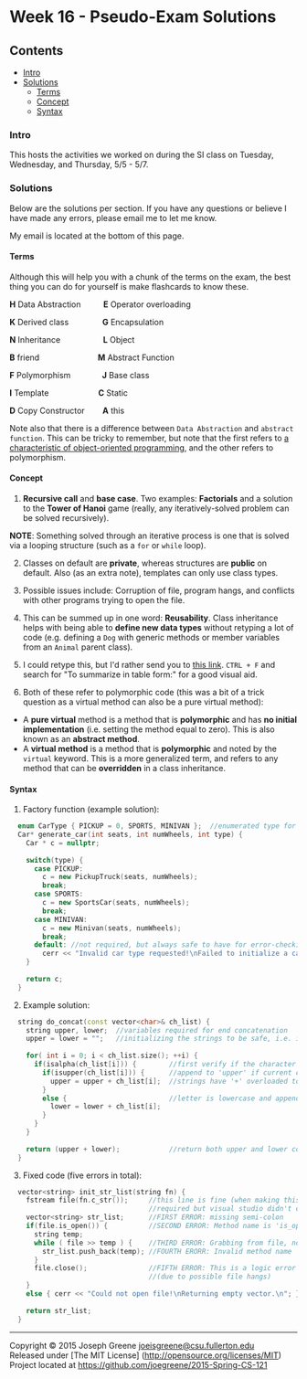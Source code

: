 # Week 16 - Pseudo-Exam Solutions

## Contents
- [Intro](#intro)
- [Solutions](#solutions)
  - [Terms](#terms)
  - [Concept](#concept)
  - [Syntax](#syntax)
  
### Intro
This hosts the activities we worked on during the SI class on Tuesday, Wednesday, and Thursday, 5/5 - 5/7.

### Solutions
Below are the solutions per section. If you have any questions or believe I have made any errors, please email me to let me know.

My email is located at the bottom of this page.

#### Terms
Although this will help you with a chunk of the terms on the exam, the best thing you can do for yourself is 
make flashcards to know these.

__H__ Data Abstraction &nbsp;&nbsp;&nbsp;&nbsp;&nbsp;&nbsp;&nbsp;&nbsp; __E__ Operator overloading

__K__ Derived class &nbsp;&nbsp;&nbsp;&nbsp;&nbsp;&nbsp;&nbsp;&nbsp;&nbsp;&nbsp;&nbsp;&nbsp;&nbsp; __G__ Encapsulation

__N__ Inheritance &nbsp;&nbsp;&nbsp;&nbsp;&nbsp;&nbsp;&nbsp;&nbsp;&nbsp;&nbsp;&nbsp;&nbsp;&nbsp;&nbsp;&nbsp;&nbsp;&nbsp; __L__ Object

__B__ friend &nbsp;&nbsp;&nbsp;&nbsp;&nbsp;&nbsp;&nbsp;&nbsp;&nbsp;&nbsp;&nbsp;&nbsp;&nbsp;&nbsp;&nbsp;&nbsp;&nbsp;&nbsp;&nbsp;&nbsp;&nbsp;&nbsp;&nbsp;&nbsp; __M__ Abstract Function

__F__ Polymorphism &nbsp;&nbsp;&nbsp;&nbsp;&nbsp;&nbsp;&nbsp;&nbsp;&nbsp;&nbsp;&nbsp;&nbsp; __J__ Base class

__I__ Template &nbsp;&nbsp;&nbsp;&nbsp;&nbsp;&nbsp;&nbsp;&nbsp;&nbsp;&nbsp;&nbsp;&nbsp;&nbsp;&nbsp;&nbsp;&nbsp;&nbsp;&nbsp;&nbsp;&nbsp; __C__ Static

__D__ Copy Constructor &nbsp;&nbsp;&nbsp;&nbsp;&nbsp;&nbsp; __A__ this

Note also that there is a difference between `Data Abstraction` and `abstract function`. This can be tricky to remember, but note that 
the first refers to [a characteristic of object-oriented programming](http://www.tutorialspoint.com/cplusplus/cpp_data_abstraction.htm), and the other refers to polymorphism.

#### Concept
1) __Recursive call__ and __base case__. Two examples: __Factorials__ and a solution to the __Tower of Hanoi__ game (really, any iteratively-solved problem can be solved recursively).

__NOTE__: Something solved through an iterative process is one that is solved via a looping structure (such as a `for` or `while` loop).

2) Classes on default are __private__, whereas structures are __public__ on default. Also (as an extra note), templates can only use class types.

3) Possible issues include: Corruption of file, program hangs, and conflicts with other programs trying to open the file.

4) This can be summed up in one word: __Reusability__. Class inheritance helps with being able to __define new data types__ without retyping a lot of code 
(e.g. defining a `Dog` with generic methods or member variables from an `Animal` parent class).

5) I could retype this, but I'd rather send you to [this link](http://www.learncpp.com/cpp-tutorial/115-inheritance-and-access-specifiers/). 
`CTRL + F` and search for "To summarize in table form:" for a good visual aid.

6) Both of these refer to polymorphic code (this was a bit of a trick question as a virtual method can also be a pure virtual method):
- A __pure virtual__ method is a method that is __polymorphic__ and has __no initial implementation__ (i.e. setting the method equal to zero). This is also known as an __abstract method__.
- A __virtual method__ is a method that is __polymorphic__ and noted by the `virtual` keyword. This is a more generalized term, and refers to any method that can be __overridden__ in a class inheritance.

#### Syntax
1) Factory function (example solution):

```C++
  enum CarType { PICKUP = 0, SPORTS, MINIVAN };  //enumerated type for convenience
  Car* generate_car(int seats, int numWheels, int type) {
    Car * c = nullptr;
    
    switch(type) {
      case PICKUP:
        c = new PickupTruck(seats, numWheels);
        break;
      case SPORTS:
        c = new SportsCar(seats, numWheels);
        break;
      case MINIVAN:
        c = new Minivan(seats, numWheels);
        break;
      default: //not required, but always safe to have for error-checking
        cerr << "Invalid car type requested!\nFailed to initialize a car from user specs.\n";
    }
    
    return c;
  }
```

2) Example solution:

```C++
  string do_concat(const vector<char>& ch_list) {
    string upper, lower;  //variables required for end concatenation
    upper = lower = "";   //initializing the strings to be safe, i.e. if no default initialization is made
    
    for( int i = 0; i < ch_list.size(); ++i) {
      if(isalpha(ch_list[i])) {        //first verify if the character is a letter
        if(isupper(ch_list[i])) {      //append to 'upper' if current character is uppercase letter
          upper = upper + ch_list[i];  //strings have '+' overloaded to add strings/char to a string
        }
        else {                         //letter is lowercase and append it to 'lower'
          lower = lower + ch_list[i];
        }
      }
    }
    
    return (upper + lower);            //return both upper and lower concatenated
  }
```

3) Fixed code (five errors in total):

```C++
  vector<string> init_str_list(string fn) {
    fstream file(fn.c_str());     //this line is fine (when making this I figured 'ios::in' was 
                                  //required but visual studio didn't care)
    vector<string> str_list;      //FIRST ERROR: missing semi-colon
    if(file.is_open()) {          //SECOND ERROR: Method name is 'is_open', not 'open'
      string temp;
      while ( file >> temp ) {    //THIRD ERROR: Grabbing from file, not console input
        str_list.push_back(temp); //FOURTH ERORR: Invalid method name 'add'; should be 'push_back'
      }
      file.close();               //FIFTH ERROR: This is a logic error and should not be forgotten 
                                  //(due to possible file hangs)
    }
    else { cerr << "Could not open file!\nReturning empty vector.\n"; }
    
    return str_list;
  }
```

-------------------------------------------------------------------------------

Copyright &copy; 2015 Joseph Greene <joeisgreene@csu.fullerton.edu>  
Released under [The MIT License] (http://opensource.org/licenses/MIT)  
Project located at <https://github.com/joegreene/2015-Spring-CS-121>
